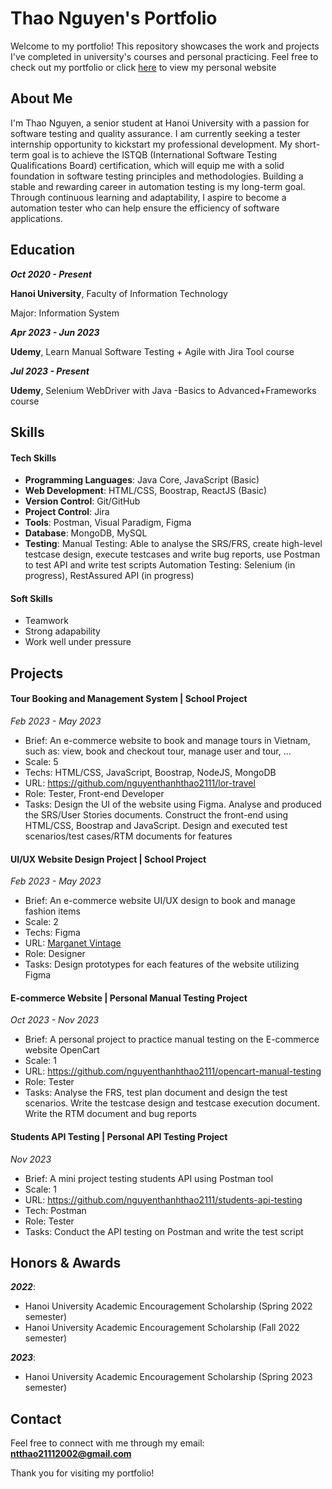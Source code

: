 # Thao Nguyen's Portfolio

Welcome to my portfolio! This repository showcases the work and projects I've completed in university's courses and personal practicing. Feel free to check out my portfolio or click [here](https://github.com/nguyenthanhthao2111/thao-portfolio) to view my personal website

## About Me
I'm Thao Nguyen, a senior student at Hanoi University with a passion for software testing and quality assurance. I am currently seeking a tester internship opportunity to kickstart my professional development.
My short-term goal is to achieve the ISTQB (International Software Testing Qualifications Board) certification, which will equip me with a solid foundation in software testing principles and methodologies.
Building a stable and rewarding career in automation testing is my long-term goal. Through continuous learning and adaptability, I aspire to become a automation tester who can help ensure the efficiency of software applications.

## Education

_**Oct 2020 - Present**_

**Hanoi University**, Faculty of Information Technology

Major: Information System


_**Apr 2023 - Jun 2023**_

**Udemy**, Learn Manual Software Testing + Agile with Jira Tool course


_**Jul 2023 - Present**_

**Udemy**, Selenium WebDriver with Java -Basics to Advanced+Frameworks course

## Skills

#### Tech Skills
- **Programming Languages**: Java Core, JavaScript (Basic)
- **Web Development**: HTML/CSS, Boostrap, ReactJS (Basic)
- **Version Control**: Git/GitHub
- **Project Control**: Jira
- **Tools**: Postman, Visual Paradigm, Figma
- **Database**: MongoDB, MySQL
- **Testing**: 
    Manual Testing: Able to analyse the SRS/FRS, create high-level testcase design, execute testcases and write bug reports, use Postman to test API and write test scripts 
    Automation Testing: Selenium (in progress), RestAssured API (in progress)

#### Soft Skills
- Teamwork
- Strong adapability
- Work well under pressure
  
## Projects

#### Tour Booking and Management System | School Project
_Feb 2023 - May 2023_
- Brief: An e-commerce website to book and manage tours in Vietnam, such as: view, book and checkout tour, manage user and tour, ...
- Scale: 5
- Techs: HTML/CSS, JavaScript, Boostrap, NodeJS, MongoDB
- URL: https://github.com/nguyenthanhthao2111/lor-travel
- Role: Tester, Front-end Developer
- Tasks: Design the UI of the website using Figma. Analyse and produced the SRS/User Stories documents. Construct the front-end using HTML/CSS, Boostrap and JavaScript. Design and executed test scenarios/test cases/RTM documents for features

#### UI/UX Website Design Project | School Project
_Feb 2023 - May 2023_
- Brief: An e-commerce website UI/UX design to book and manage fashion items
- Scale: 2
- Techs: Figma
- URL: [Marganet Vintage](https://www.figma.com/proto/D27A1OtxHRpJWVZMm8nCZW/Marganet-Vintage?page-id=0%3A1&type=design&node-id=0-1&viewport=399%2C350%2C0.02&t=znO9QE7qZsAY3gzE-1&scaling=min-zoom&starting-point-node-id=606%3A3071&mode=design)
- Role: Designer
- Tasks: Design prototypes for each features of the website utilizing Figma

#### E-commerce Website | Personal Manual Testing Project
_Oct 2023 - Nov 2023_
- Brief: A personal project to practice manual testing on the E-commerce website OpenCart
- Scale: 1
- URL: https://github.com/nguyenthanhthao2111/opencart-manual-testing
- Role: Tester
- Tasks: Analyse the FRS, test plan document and design the test scenarios. Write the testcase design and testcase execution document. Write the RTM document and bug reports

#### Students API Testing | Personal API Testing Project
_Nov 2023_
- Brief: A mini project testing students API using Postman tool
- Scale: 1
- URL: https://github.com/nguyenthanhthao2111/students-api-testing
- Tech: Postman
- Role: Tester
- Tasks: Conduct the API testing on Postman and write the test script

## Honors & Awards

_**2022**_:
- Hanoi University Academic Encouragement Scholarship (Spring 2022 semester)
- Hanoi University Academic Encouragement Scholarship (Fall 2022 semester)

_**2023**_:
- Hanoi University Academic Encouragement Scholarship (Spring 2023 semester)

## Contact

Feel free to connect with me through my email: **ntthao21112002@gmail.com**

Thank you for visiting my portfolio!
